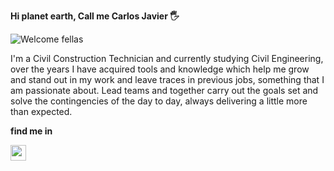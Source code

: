 <strong>Hi planet earth, Call me Carlos Javier 🖐</strong>

![Welcome fellas](https://user-images.githubusercontent.com/127773967/231904083-ea521627-ba97-490b-8f9b-0eccf53de3f1.png)
  
I'm a Civil Construction Technician and currently studying Civil Engineering, over the years I have acquired tools and knowledge which help me grow and stand out in my work and leave traces in previous jobs, something that I am passionate about. Lead teams and together carry out the goals set and solve the contingencies of the day to day, always delivering a little more than expected.

<strong>find me in</strong>

<a href="https://github.com/carlosramirez357" target="_blank">
<img src="https://www.rollingselectrical.co.uk/_webedit/cached-images/205-0-0-0-10000-10000-210.png" width="25" height="25" /></a>
